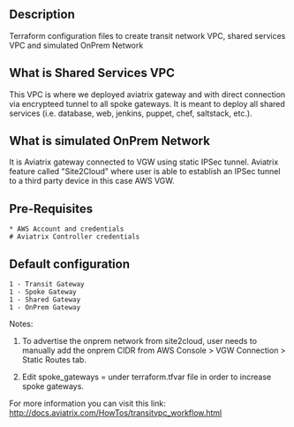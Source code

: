 Description
-----------
Terraform configuration files to create transit network VPC, shared services VPC and simulated OnPrem Network

What is Shared Services VPC
---------------------------
This VPC is where we deployed aviatrix gateway and with direct connection via encrypteed tunnel to all spoke gateways.  It is meant to deploy all shared services (i.e. database, web, jenkins, puppet, chef, saltstack, etc.).

What is simulated OnPrem Network
--------------------------------
It is Aviatrix gateway connected to VGW using static IPSec tunnel. Aviatrix feature called "Site2Cloud" where user is able
to establish an IPSec tunnel to a third party device in this case AWS VGW.   

Pre-Requisites
--------------
    * AWS Account and credentials
    # Aviatrix Controller credentials

Default configuration
---------------------
    1 - Transit Gateway
    1 - Spoke Gateway
    1 - Shared Gateway
    1 - OnPrem Gateway

Notes:
1. To advertise the onprem network from site2cloud, user needs to manually add the onprem CIDR
   from AWS Console > VGW Connection > Static Routes tab.

2. Edit spoke_gateways =<N> under terraform.tfvar file in order to increase spoke gateways.

For more information you can visit this link: http://docs.aviatrix.com/HowTos/transitvpc_workflow.html


